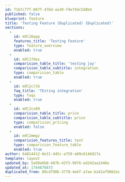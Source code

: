 ```yaml
---
id: 71b7c77f-867f-476d-aa30-f4e74dc5d8b4
published: false
blueprint: feature
title: 'Testing Feature (Duplicated) (Duplicated)'
sections:
  -
    id: m9l26app
    features_title: 'Testing Feature'
    type: feature_overview
    enabled: true
  -
    id: m9l27des
    comparision_table_title: 'testing jay'
    comparision_table_subtitle: integration
    type: comparision_table
    enabled: true
  -
    id: m9l2clt6
    faq_title: 'TEsting integration'
    type: faqs
    enabled: true
  -
    id: m9l2cx89
    comparision_table_title: price
    comparision_table_subtitle: price
    type: comparision_pricing
    enabled: false
  -
    id: m9l2mmgz
    comparision_features_title: test
    type: comparision_feature_table
    enabled: true
author: 64814412-0e31-445c-a759-a09c614b927a
template: layout
updated_by: 5a99e6b0-407b-43f3-9976-ed242aa2448e
updated_at: 1744876873
duplicated_from: 80cd790b-3778-4ebf-a7ae-b142af9082ec
---
```

